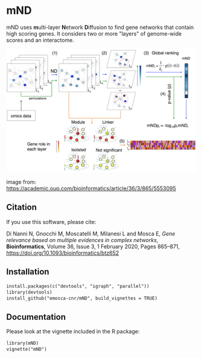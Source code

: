 # mND

mND uses **m**ulti-layer **N**etwork **D**iffusion to find gene networks that contain high scoring genes. It considers two or more "layers" of genome-wide scores and an interactome. 

![Overview of mND](vignettes/overview.jpeg)

image from: https://academic.oup.com/bioinformatics/article/36/3/865/5553095

## Citation

If you use this software, please cite:

Di Nanni N, Gnocchi M, Moscatelli M, Milanesi L and Mosca E, *Gene relevance based on multiple evidences in complex networks*, **Bioinformatics**, Volume 36, Issue 3, 1 February 2020, Pages 865–871, https://doi.org/10.1093/bioinformatics/btz652

## Installation
```{r, eval=FALSE}
install.packages(c("devtools", "igraph", "parallel"))
library(devtools)
install_github("emosca-cnr/mND", build_vignettes = TRUE)
```

## Documentation
Please look at the vignette included in the R package:
```{r, eval=FALSE}
library(mND)
vignette("mND")
```

